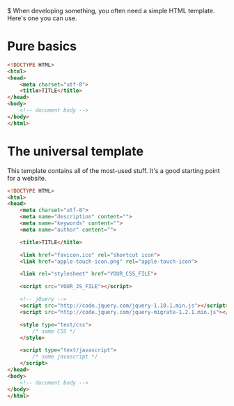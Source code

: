 $ When developing something, you often need a simple HTML template. Here's one you can use.

# Pure basics

```html
<!DOCTYPE HTML>
<html>
<head>
    <meta charset="utf-8">
    <title>TITLE</title>
</head>
<body>
    <!-- document body -->
</body>
</html>
```

# The universal template

This template contains all of the most-used stuff. It's a good starting point for a website.

```html
<!DOCTYPE HTML>
<html>
<head>
    <meta charset="utf-8">
    <meta name="description" content="">
    <meta name="keywords" content="">
    <meta name="author" content="">

    <title>TITLE</title>

    <link href="favicon.ico" rel="shortcut icon">
    <link href="apple-touch-icon.png" rel="apple-touch-icon">

    <link rel="stylesheet" href="YOUR_CSS_FILE">

    <script src="YOUR_JS_FILE"></script>

    <!-- jQuery -->
    <script src="http://code.jquery.com/jquery-1.10.1.min.js"></script>
    <script src="http://code.jquery.com/jquery-migrate-1.2.1.min.js"></script>

    <style type="text/css">
        /* some CSS */
    </style>

    <script type="text/javascript">
        /* some javascript */
    </script>
</head>
<body>
    <!-- document body -->
</body>
</html>
```
